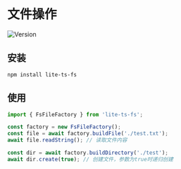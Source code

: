 # 文件操作

![Version](https://img.shields.io/badge/version-1.0.0-green.svg)

## 安装
```
npm install lite-ts-fs
```

## 使用

```typescript
import { FsFileFactory } from 'lite-ts-fs';

const factory = new FsFileFactory();
const file = await factory.buildFile('./test.txt');
await file.readString(); // 读取文件内容

const dir = await factory.buildDirectory('./test');
await dir.create(true); // 创建文件，参数为true时递归创建
```
